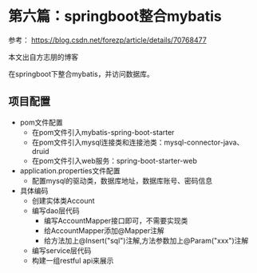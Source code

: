 # 第六篇：springboot整合mybatis

参考：
https://blog.csdn.net/forezp/article/details/70768477

本文出自方志朋的博客

在springboot下整合mybatis，并访问数据库。

项目配置
---

* pom文件配置
    * 在pom文件引入mybatis-spring-boot-starter
    * 在pom文件引入mysql连接类和连接池类：mysql-connector-java、druid
    * 在pom文件引入web服务：spring-boot-starter-web
* application.properties文件配置
    * 配置mysql的驱动类，数据库地址，数据库账号、密码信息
* 具体编码
    * 创建实体类Account
    * 编写dao层代码
        * 编写AccountMapper接口即可，不需要实现类
        * 给AccountMapper添加@Mapper注解
        * 给方法加上@Insert("sql")注解,方法参数加上@Param("xxx")注解
    * 编写service层代码
    * 构建一组restful api来展示
 

